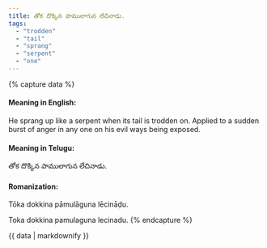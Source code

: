 ```yaml
---
title: తోక దొక్కిన పాములాగున లేచినాడు.
tags:
  - "trodden"
  - "tail"
  - "sprang"
  - "serpent"
  - "one"
---
```


{% capture data %}
#### Meaning in English:
He sprang up like a serpent when its tail is trodden on.
Applied to a sudden burst of anger in any one on his evil ways being exposed.

#### Meaning in Telugu:
తోక దొక్కిన పాములాగున లేచినాడు.

#### Romanization:
Tōka dokkina pāmulāguna lēcināḍu.

Toka dokkina pamulaguna lecinadu.
{% endcapture %}

{{ data | markdownify }}

